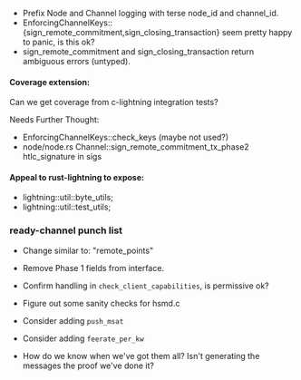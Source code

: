 
* Prefix Node and Channel logging with terse node_id and channel_id.
* EnforcingChannelKeys::{sign_remote_commitment,sign_closing_transaction}
  seem pretty happy to panic, is this ok?
* sign_remote_commitment and sign_closing_transaction return ambiguous errors (untyped).

#### Coverage extension:

Can we get coverage from c-lightning integration tests?

Needs Further Thought:

* EnforcingChannelKeys::check_keys (maybe not used?)
* node/node.rs Channel::sign_remote_commitment_tx_phase2 htlc_signature in sigs

#### Appeal to rust-lightning to expose:

* lightning::util::byte_utils;
* lightning::util::test_utils;

### ready-channel punch list

* Change similar to: "remote_points"
* Remove Phase 1 fields from interface.
* Confirm handling in `check_client_capabilities`, is permissive ok?
* Figure out some sanity checks for hsmd.c<hsmd>

* Consider adding `push_msat`
* Consider adding `feerate_per_kw`
* How do we know when we've got them all?  Isn't generating the
  messages the proof we've done it?


